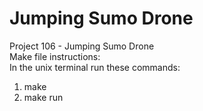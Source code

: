 # Jumping Sumo Drone
Project 106 - Jumping Sumo Drone
<br/>
Make file instructions:
<br/>
In the unix terminal run these commands:
1. make
2. make run